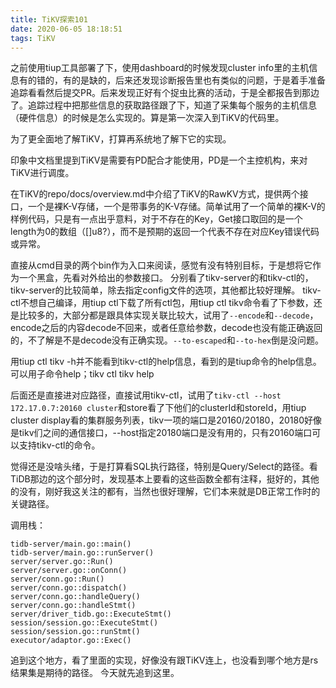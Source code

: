 ```yaml
---
title: TiKV探索101
date: 2020-06-05 18:18:51
tags: TiKV
---
```



之前使用tiup工具部署了下，使用dashboard的时候发现cluster info里的主机信息有的错的，有的是缺的，后来还发现诊断报告里也有类似的问题，于是着手准备追踪看看然后提交PR。后来发现正好有个捉虫比赛的活动，于是全都报告到那边了。追踪过程中把那些信息的获取路径跟了下，知道了采集每个服务的主机信息（硬件信息）的时候是怎么实现的。算是第一次深入到TiKV的代码里。

为了更全面地了解TiKV，打算再系统地了解下它的实现。

印象中文档里提到TiKV是需要有PD配合才能使用，PD是一个主控机构，来对TiKV进行调度。

在TiKV的repo/docs/overview.md中介绍了TiKV的RawKV方式，提供两个接口，一个是裸K-V存储，一个是带事务的K-V存储。简单试用了一个简单的裸K-V的样例代码，只是有一点出乎意料，对于不存在的Key，Get接口取回的是一个length为0的数组（[]u8?），而不是预期的返回一个代表不存在对应Key错误代码或异常。

直接从cmd目录的两个bin作为入口来阅读，感觉有没有特别目标，于是想将它作为一个黑盒，先看对外给出的参数接口。
分别看了tikv-server的和tikv-ctl的，tikv-server的比较简单，除去指定config文件的选项，其他都比较好理解。
tikv-ctl不想自己编译，用tiup ctl下载了所有ctl包，用tiup ctl tikv命令看了下参数，还是比较多的，大部分都是跟具体实现关联比较大，试用了`--encode`和`--decode`，encode之后的内容decode不回来，或者任意给参数，decode也没有能正确返回的，不了解是不是decode没有正确实现。`--to-escaped`和`--to-hex`倒是没问题。

用tiup ctl tikv -h并不能看到tikv-ctl的help信息，看到的是tiup命令的help信息。可以用子命令help；tikv ctl tikv help

后面还是直接进对应路径，直接试用tikv-ctl，试用了`tikv-ctl --host 172.17.0.7:20160 cluster`和store看了下他们的clusterId和storeId，用tiup cluster display看的集群服务列表，tikv一项的端口是20160/20180，20180好像是tikv们之间的通信接口，--host指定20180端口是没有用的，只有20160端口可以支持tikv-ctl的命令。

觉得还是没啥头绪，于是打算看SQL执行路径，特别是Query/Select的路径。看TiDB那边的这个部分时，发现基本上要看的这些函数全都有注释，挺好的，其他的没有，刚好我这关注的都有，当然也很好理解，它们本来就是DB正常工作时的关键路径。

调用栈：

```
tidb-server/main.go::main()
tidb-server/main.go::runServer()
server/server.go::Run()
server/server.go::onConn()
server/conn.go::Run()
server/conn.go::dispatch()
server/conn.go::handleQuery()
server/conn.go::handleStmt()
server/driver_tidb.go::ExecuteStmt()
session/session.go::ExecuteStmt()
session/session.go::runStmt()
executor/adaptor.go::Exec()
```

追到这个地方，看了里面的实现，好像没有跟TiKV连上，也没看到哪个地方是rs结果集是期待的路径。
今天就先追到这里。
